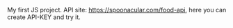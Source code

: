 My first JS project. API site: https://spoonacular.com/food-api, here you can create API-KEY and try it.
